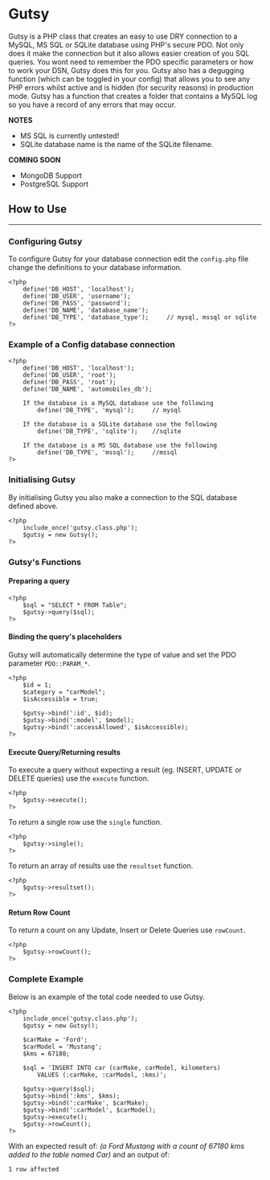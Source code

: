 # Gutsy
Gutsy is a PHP class that creates an easy to use DRY connection to a MySQL, MS SQL or SQLite database using PHP's secure PDO. Not only does it make the connection but it also allows easier creation of you SQL queries. You wont need to remember the PDO specific parameters or how to work your DSN, Gutsy does this for you. Gutsy also has a degugging function (which can be toggled in your config) that allows you to see any PHP errors whilst active and is hidden (for security reasons) in production mode. Gutsy has a function that creates a folder that contains a MySQL log so you have a record of any errors that may occur.

**NOTES** 

- MS SQL is currently untested!
- SQLite database name is the name of the SQLite filename.

**COMING SOON**
- MongoDB Support
- PostgreSQL Support

## How to Use

-------------

### Configuring Gutsy
To configure Gutsy for your database connection edit the `config.php` file change the definitions to your database information.		

	<?php
		define('DB_HOST', 'localhost');			
		define('DB_USER', 'username');			
		define('DB_PASS', 'password');			
		define('DB_NAME', 'database_name');		
		define('DB_TYPE', 'database_type');		// mysql, mssql or sqlite
	?>

### Example of a Config database connection

	<?php
		define('DB_HOST', 'localhost');			
		define('DB_USER', 'root');			
		define('DB_PASS', 'root');			
		define('DB_NAME', 'automobiles_db');		
		
		If the database is a MySQL database use the following
			define('DB_TYPE', 'mysql');		// mysql
		
		If the database is a SQLite database use the following
			define('DB_TYPE', 'sqlite');	//sqlite
		
		If the database is a MS SQL database use the following
			define('DB_TYPE', 'mssql');		//mssql
	?>

### Initialising Gutsy

By initialising Gutsy you also make a connection to the SQL database defined above.

	<?php 
		include_once('gutsy.class.php');
		$gutsy = new Gutsy();
	?>
	
### Gutsy's Functions

#### Preparing a query

	<?php
		$sql = "SELECT * FROM Table";
		$gutsy->query($sql);
	?>
	
#### Binding the query's placeholders
	
Gutsy will automatically determine the type of value and set the PDO parameter `PDO::PARAM_*`.
	
	<?php
		$id = 1;
		$category = "carModel";
		$isAccessible = true;
		
		$gutsy->bind(':id', $id);
		$gutsy->bind(':model', $model);
		$gutsy->bind(':accessAllowed', $isAccessible);
	?>
		
#### Execute Query/Returning results

To execute a query without expecting a result (eg. INSERT, UPDATE or DELETE queries) use the `execute` function.

	<?php
		$gutsy->execute();
	?>
		
To return a single row use the `single` function.
		
	<?php
		$gutsy->single();
	?>

To return an array of results use the `resultset` function.

	<?php
		$gutsy->resultset();
	?>
	
#### Return Row Count

To return a count on any Update, Insert or Delete Queries use `rowCount`.

	<?php
		$gutsy->rowCount();
	?>
	
### Complete Example
	
Below is an example of the total code needed to use Gutsy.
	
	<?php
		include_once('gutsy.class.php');
		$gutsy = new Gutsy();
			
		$carMake = 'Ford';
		$carModel = 'Mustang';
		$kms = 67180;
			
		$sql = 'INSERT INTO car (carMake, carModel, kilometers) 
			VALUES (:carMake, :carModel, :kms)';
			
		$gutsy->query($sql);
		$gutsy->bind(':kms', $kms);
		$gutsy->bind(':carMake', $carMake);
		$gutsy->bind(':carModel', $carModel);
		$gutsy->execute();
		$gutsy->rowCount();
	?>

With an expected result of: *(a Ford Mustang with a count of 67180 kms added to the table named Car)* and an output of:

	1 row affected
